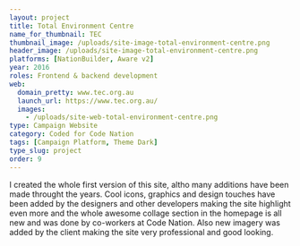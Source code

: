 ```yaml
---
layout: project
title: Total Environment Centre
name_for_thumbnail: TEC
thumbnail_image: /uploads/site-image-total-environment-centre.png
header_image: /uploads/site-image-total-environment-centre.png
platforms: [NationBuilder, Aware v2]
year: 2016
roles: Frontend & backend development
web:
  domain_pretty: www.tec.org.au
  launch_url: https://www.tec.org.au/
  images:
    - /uploads/site-web-total-environment-centre.png
type: Campaign Website
category: Coded for Code Nation
tags: [Campaign Platform, Theme Dark]
type_slug: project
order: 9
---
```


I created the whole first version of this site, altho many additions have been made throught the years. Cool icons, graphics and design touches have been added by the designers and other developers making the site highlight even more and the whole awesome collage section in the homepage is all new and was done by co-workers at Code Nation. Also new imagery was added by the client making the site very professional and good looking.